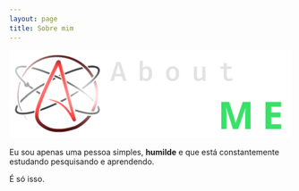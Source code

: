 ```yaml
---
layout: page
title: Sobre mim
---
```


![aboutme](/assets/aboutme.png)

Eu sou apenas uma pessoa simples, **humilde** e que está constantemente estudando pesquisando e aprendendo.

É só isso. 